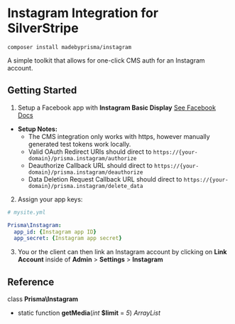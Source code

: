 # Instagram Integration for SilverStripe

```composer install madebyprisma/instagram```

A simple toolkit that allows for one-click CMS auth for an Instagram account.

## Getting Started

1.  Setup a Facebook app with **Instagram Basic Display** [See Facebook Docs](https://developers.facebook.com/docs/instagram-basic-display-api/getting-started)

- **Setup Notes:**
    - The CMS integration only works with https, however manually generated test tokens work locally.
  - Valid OAuth Redirect URIs should direct to `https://{your-domain}/prisma.instagram/authorize`
  - Deauthorize Callback URL should direct to `https://{your-domain}/prisma.instagram/deauthorize`
  - Data Deletion Request Callback URL should direct to `https://{your-domain}/prisma.instagram/delete_data`

2. Assign your app keys:
```yml
# mysite.yml

Prisma\Instagram:
  app_id: {Instagram app ID}
  app_secret: {Instagram app secret}
```

3. You or the client can then link an Instagram account by clicking on **Link Account** inside of **Admin** > **Settings** > **Instagram**

## Reference

class **Prisma\Instagram**

- static function **getMedia**(*int* **$limit** = *5*) *ArrayList*
